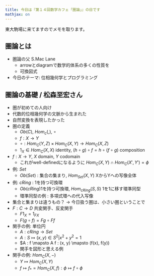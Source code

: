 ```yaml
---
title: 今日は『第１４回数学カフェ「圏論」』の日です
mathjax: on
---
```


東大駒場に来てますのでメモを取ります。

## 圏論とは

* 圏論の父 S.Mac Lane
    * arrowとdiagramで数学的体系の多くの性質を
    * 可換図式
* 今日のテーマ: 位相幾何学とプログラミング

## 圏論の基礎 / 松森至宏さん

- 圏が初めての人向け
- 代数的位相幾何学の文脈から生まれた
- 自然変換を表現したかった
- 圏の定義
    - $Ob(C)$, $Hom_c(,)$, $\circ$
    - $f : X \to Y$
    - $\circ : Hom_C(Y, Z) \times Hom_C(X, Y) \to Hom_C(X, Z)$
    - $1_X \in Hom_C(X, X)$ identity, $(h \circ g) \circ f = h \circ (f \circ g)$ composition
- $f: X \to Y$, $X$ domain, $Y$ codomain
    - これがwell-definedになるように $Hom_C(X,Y) \cap Hom_C(X', Y') = \phi$
- 例: $Set$
    - $Ob(Set)$ : 集合の集まり, $Hom_{Set}(X, Y)$ XからYへの写像全体
- 例: $cRing$ : 1を持つ可換環
    - $Ob(cRing)$1を持つ可換環, $Hom_{cRing}(S,S)$ $1$を1に移す環準同型
    - 環準同型の例 : 多項式環への代入写像
- 集合と集まりは違うもの？ → 今日扱う圏は、小さい圏ということで
- $F : C \to D$ 共変関手、反変関手
    - $F1_X = 1_{FX}$
    - $F(g \circ f) = F g \circ F f$
- 関手の例: 単位円
    - $A : cRing \to Set$
    - $A : S \mapsto {(x, y) \in S^2 | x^2 + y^2 = 1}$
    - $A : f \mapsto A f : (x, y) \mapsto (f(x), f(y))
    - 関手を図形と思える例
- 関手の例: $Hom_C(X, -)$
    - $Y \mapsto Hom_C(X, Y)$
    - $f \mapsto f_* = Hom_C(X, f) : \phi \mapsto f \circ \phi$

